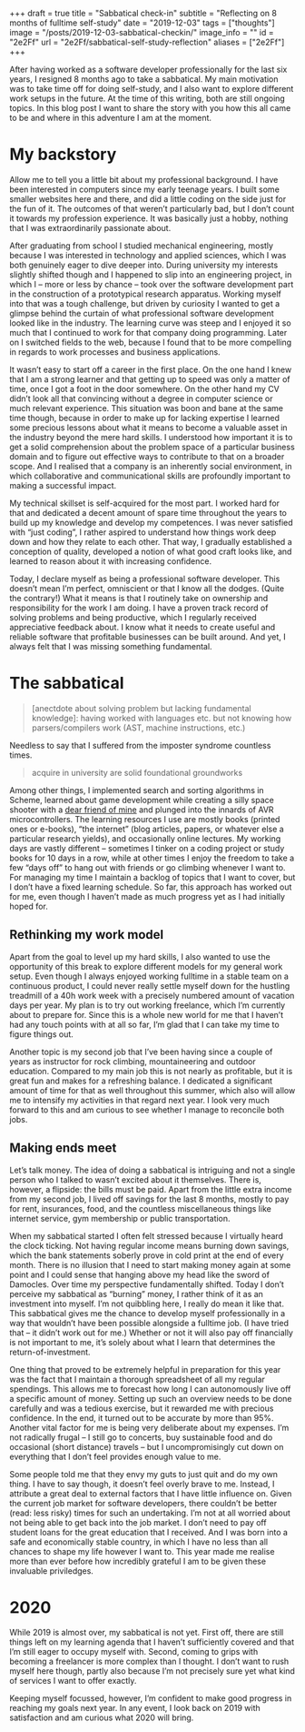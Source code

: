 +++
draft = true
title = "Sabbatical check-in"
subtitle = "Reflecting on 8 months of fulltime self-study"
date = "2019-12-03"
tags = ["thoughts"]
image = "/posts/2019-12-03-sabbatical-checkin/"
image_info = ""
id = "2e2Ff"
url = "2e2Ff/sabbatical-self-study-reflection"
aliases = ["2e2Ff"]
+++

After having worked as a software developer professionally for the last six years, I resigned 8 months ago to take a sabbatical. My main motivation was to take time off for doing self-study, and I also want to explore different work setups in the future. At the time of this writing, both are still ongoing topics. In this blog post I want to share the story with you how this all came to be and where in this adventure I am at the moment.

# My backstory

Allow me to tell you a little bit about my professional background. I have been interested in computers since my early teenage years. I built some smaller websites here and there, and did a little coding on the side just for the fun of it. The outcomes of that weren’t particularly bad, but I don’t count it towards my profession experience. It was basically just a hobby, nothing that I was extraordinarily passionate about.

After graduating from school I studied mechanical engineering, mostly because I was interested in technology and applied sciences, which I was both genuinely eager to dive deeper into. During university my interests slightly shifted though and I happened to slip into an engineering project, in which I – more or less by chance – took over the software development part in the construction of a prototypical research apparatus. Working myself into that was a tough challenge, but driven by curiosity I wanted to get a glimpse behind the curtain of what professional software development looked like in the industry. The learning curve was steep and I enjoyed it so much that I continued to work for that company doing programming. Later on I switched fields to the web, because I found that to be more compelling in regards to work processes and business applications.

It wasn’t easy to start off a career in the first place. On the one hand I knew that I am a strong learner and that getting up to speed was only a matter of time, once I got a foot in the door somewhere. On the other hand my CV didn’t look all that convincing without a degree in computer science or much relevant experience. This situation was boon and bane at the same time though, because in order to make up for lacking expertise I learned some precious lessons about what it means to become a valuable asset in the industry beyond the mere hard skills. I understood how important it is to get a solid comprehension about the problem space of a particular business domain and to figure out effective ways to contribute to that on a broader scope. And I realised that a company is an inherently social environment, in which collaborative and communicational skills are profoundly important to making a successful impact.

My technical skillset is self-acquired for the most part. I worked hard for that and dedicated a decent amount of spare time throughout the years to build up my knowledge and develop my competences. I was never satisfied with “just coding”, I rather aspired to understand how things work deep down and how they relate to each other. That way, I gradually established a conception of quality, developed a notion of what good craft looks like, and learned to reason about it with increasing confidence.

Today, I declare myself as being a professional software developer. This doesn’t mean I’m perfect, omniscient or that I know all the dodges. (Quite the contrary!) What it means is that I routinely take on ownership and responsibility for the work I am doing. I have a proven track record of solving problems and being productive, which I regularly received appreciative feedback about. I know what it needs to create useful and reliable software that profitable businesses can be built around. And yet, I always felt that I was missing something fundamental.

# The sabbatical

> [anectdote about solving problem but lacking fundamental knowledge]: having worked with languages etc. but not knowing how parsers/compilers work (AST, machine instructions, etc.)

Needless to say that I suffered from the imposter syndrome countless times.

> acquire in university are solid foundational groundworks

Among other things, I implemented search and sorting algorithms in Scheme, learned about game development while creating a silly space shooter with a [dear friend of mine](https://www.togetherwecode.com) and plunged into the innards of AVR microcontrollers. The learning resources I use are mostly books (printed ones or e-books), “the internet” (blog articles, papers, or whatever else a particular research yields), and occasionally online lectures. My working days are vastly different – sometimes I tinker on a coding project or study books for 10 days in a row, while at other times I enjoy the freedom to take a few “days off” to hang out with friends or go climbing whenever I want to. For managing my time I maintain a backlog of topics that I want to cover, but I don’t have a fixed learning schedule. So far, this approach has worked out for me, even though I haven’t made as much progress yet as I had initially hoped for.

## Rethinking my work model

Apart from the goal to level up my hard skills, I also wanted to use the opportunity of this break to explore different models for my general work setup. Even though I always enjoyed working fulltime in a stable team on a continuous product, I could never really settle myself down for the hustling treadmill of a 40h work week with a precisely numbered amount of vacation days per year. My plan is to try out working freelance, which I’m currently about to prepare for. Since this is a whole new world for me that I haven’t had any touch points with at all so far, I’m glad that I can take my time to figure things out.

Another topic is my second job that I’ve been having since a couple of years as instructor for rock climbing, mountaineering and outdoor education. Compared to my main job this is not nearly as profitable, but it is great fun and makes for a refreshing balance. I dedicated a significant amount of time for that as well throughout this summer, which also will allow me to intensify my activities in that regard next year. I look very much forward to this and am curious to see whether I manage to reconcile both jobs.

## Making ends meet

Let’s talk money. The idea of doing a sabbatical is intriguing and not a single person who I talked to wasn’t excited about it themselves. There is, however, a flipside: the bills must be paid. Apart from the little extra income from my second job, I lived off savings for the last 8 months, mostly to pay for rent, insurances, food, and the countless miscellaneous things like internet service, gym membership or public transportation.

When my sabbatical started I often felt stressed because I virtually heard the clock ticking. Not having regular income means burning down savings, which the bank statements soberly prove in cold print at the end of every month. There is no illusion that I need to start making money again at some point and I could sense that hanging above my head like the sword of Damocles. Over time my perspective fundamentally shifted. Today I don’t perceive my sabbatical as “burning” money, I rather think of it as an investment into myself. I’m not quibbling here, I really do mean it like that. This sabbatical gives me the chance to develop myself professionally in a way that wouldn’t have been possible alongside a fulltime job. (I have tried that – it didn’t work out for me.) Whether or not it will also pay off financially is not important to me, it’s solely about what I learn that determines the return-of-investment.

One thing that proved to be extremely helpful in preparation for this year was the fact that I maintain a thorough spreadsheet of all my regular spendings. This allows me to forecast how long I can autonomously live off a specific amount of money. Setting up such an overview needs to be done carefully and was a tedious exercise, but it rewarded me with precious confidence. In the end, it turned out to be accurate by more than 95%. Another vital factor for me is being very deliberate about my expenses. I’m not radically frugal – I still go to concerts, buy sustainable food and do occasional (short distance) travels – but I uncompromisingly cut down on everything that I don’t feel provides enough value to me.

Some people told me that they envy my guts to just quit and do my own thing. I have to say though, it doesn’t feel overly brave to me. Instead, I attribute a great deal to external factors that I have little influence on. Given the current job market for software developers, there couldn’t be better (read: less risky) times for such an undertaking. I’m not at all worried about not being able to get back into the job market. I don’t need to pay off student loans for the great education that I received. And I was born into a safe and economically stable country, in which I have no less than all chances to shape my life however I want to. This year made me realise more than ever before how incredibly grateful I am to be given these invaluable priviledges.

# 2020

While 2019 is almost over, my sabbatical is not yet. First off, there are still things left on my learning agenda that I haven’t sufficiently covered and that I’m still eager to occupy myself with. Second, coming to grips with becoming a freelancer is more complex than I thought. I don’t want to rush myself here though, partly also because I’m not precisely sure yet what kind of services I want to offer exactly.

Keeping myself focussed, however, I’m confident to make good progress in reaching my goals next year. In any event, I look back on 2019 with satisfaction and am curious what 2020 will bring.
